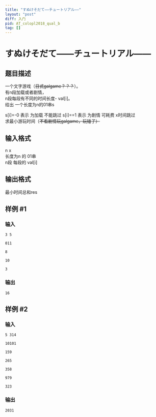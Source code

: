 ```yaml
---
title: "すぬけそだて――チュートリアル――"
layout: "post"
diff: 入门
pid: AT_colopl2018_qual_b
tag: []
---
```


# すぬけそだて――チュートリアル――

## 题目描述

一个文字游戏（~~日式galgame？？？~~）。  
有n段加载或者剧情，  
n段每段有不同的时间长度- val[i]。  
给出 一个长度为n的01串s

s[i]=-0 表示 为加载 不能跳过
s[i]==1 表示 为剧情 可耗费 x时间跳过  
求最小游玩时间（~~不看剧情玩galgame，玩锤子）~~

## 输入格式

n x  
长度为n 的 01串  
n段 每段的 val[i]

## 输出格式

最小时间总和res

## 样例 #1

### 输入

```
3 5
011
8
10
3
```

### 输出

```
16
```

## 样例 #2

### 输入

```
5 314
10101
159
265
358
979
323
```

### 输出

```
2031
```

